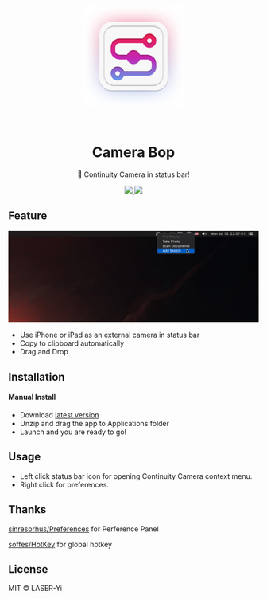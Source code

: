 <p align="center">
    <img src="https://github.com/LASER-Yi/Camera-Bop/raw/master/images/appicon.png" alt="Logo" width="200">
</p>
<h1 align="center">
  <br>Camera Bop<br>
</h1>
<p align="center"> Continuity Camera in status bar!</p>

<p align="center">
  <a href="https://github.com/Dreamacro/clash/actions">
    <img src="https://img.shields.io/badge/requirement-macOS Catalina-success.svg?style=flat-square" />
  </a>
  <a href="https://github.com/LASER-Yi/Camera-Bop/releases">
    <img src="https://img.shields.io/github/release/LASER-Yi/Camera-Bop/all.svg?style=flat-square" />
  </a>
</p>

## Feature

![Screenshot](./images/screenshot.png)

* Use iPhone or iPad as an external camera in status bar
* Copy to clipboard automatically
* Drag and Drop




## Installation

#### Manual Install

* Download [latest version](https://github.com/LASER-Yi/Camera-Bop/releases/latest)
* Unzip and drag the app to Applications folder
* Launch and you are ready to go!



## Usage

* Left click status bar icon for opening Continuity Camera context menu.
* Right click for preferences.



## Thanks

[sinresorhus/Preferences](https://github.com/sindresorhus/Preferences) for Perference Panel

[soffes/HotKey](https://github.com/soffes/HotKey) for global hotkey



## License

MIT © LASER-Yi
